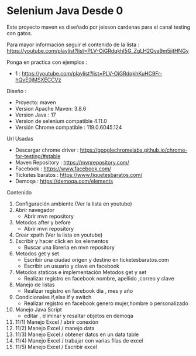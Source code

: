 # Selenium Java Desde 0
Este proyecto maven es diseñado por jeisson cardenas para el canal testing con gatos.

Para mayor información seguir el contenido de la lista :
https://youtube.com/playlist?list=PLV-OiGRdqkhI5G_ZgLH2Qva9m5ijtHNGy

Ponga en practica con ejemplos :
* 1 : https://youtube.com/playlist?list=PLV-OiGRdqkhKuHC9Fr-hQvE0jMSXECCVz

Diseño :
* Proyecto: maven
* Version Apache Maven: 3.8.6
* Version Java : 17
* Version de selenium compatible 4.11.0
* Versión Chrome compatible : 119.0.6045.124

Url Usadas
- Descargar chrome driver : https://googlechromelabs.github.io/chrome-for-testing/#stable
- Maven Repository : https://mvnrepository.com/
- Facebook : https://www.facebook.com/
- Ticketes baratos : https://www.tiquetesbaratos.com/
- Demoqa : https://demoqa.com/elements

Contenido

1) Configuración ambiente (Ver la lista en youtube)
2) Abrir navegador 
   * Abrir mvn repository
3) Metodos after y before
   * Abrir mvn repository
4) Crear xpath (Ver la lista en youtube)
5) Escribir y hacer click en los elementos 
   * Buscar una libreria en mvn repository
6) Metodos get y set 
   * Escribir una ciudad origen y destino en ticketesbaratos.com
   * Escribir un usuario y clave en facebook
7) Metodos staticos e implementación Metodos get y set 
   * Realizar registro en facebook nombre, apellido ,correo y clave
8) Manejo de listas
   * Realizar registro en facebook dia , mes y año
9) Condicionales if,else if y switch
   * Realizar registro en facebook genero mujer,hombre o personalizado
10) Manejo Java Script 
    * editar , eliminar y resaltar objetos en demoqa
11) 11/1) Manejo Excel / abrir conexión 
12) 11/2) Manejo Excel / manejo data
13) 11/3) Manejo Excel / obtener datos en un data table
14) 11/4) Manejo Excel / trabajar con varias filas de excel
15) 11/5) Manejo Excel / Escribir excel


